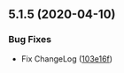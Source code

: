 ## 5.1.5 (2020-04-10)


### Bug Fixes

* Fix ChangeLog ([103e16f](https://github.com/phandcock/grampsview/commit/103e16f66cbba2b928b159e42ac773bdec849deb))



